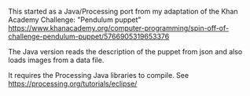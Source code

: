 This started as a Java/Processing port from my adaptation of the Khan Academy Challenge: "Pendulum puppet" https://www.khanacademy.org/computer-programming/spin-off-of-challenge-pendulum-puppet/5766905319653376

The Java version reads the description of the puppet from json and also loads images from a data file.


It requires the Processing Java libraries to compile. See https://processing.org/tutorials/eclipse/